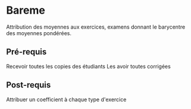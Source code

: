 # Bareme
Attribution des moyennes aux exercices, examens donnant le barycentre des moyennes pondérées.

## Pré-requis
Recevoir toutes les copies des étudiants 
Les avoir toutes corrigées

## Post-requis
Attribuer un coefficient à chaque type d'exercice
